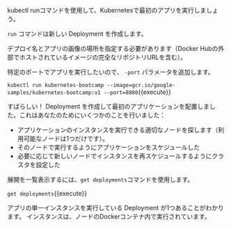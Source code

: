 kubectl runコマンドを使用して、Kubernetesで最初のアプリを実行しましょう。

`run` コマンドは新しい Deployment を作成します。

デプロイ名とアプリの画像の場所を指定する必要があります（Docker Hubの外部でホストされているイメージの完全なリポジトリURLを含む）。

特定のポートでアプリを実行したいので、 `-port` パラメータを追加します。

`kubectl run kubernetes-bootcamp --image=gcr.io/google-samples/kubernetes-bootcamp:v1 --port=8080`{{execute}}

すばらしい！
  Deployment を作成して最初のアプリケーションを配置しました。これはあなたのためにいくつかのことを行いました：

* アプリケーションのインスタンスを実行できる適切なノードを探します（利用可能なノードは1つだけです）。
* そのノードで実行するようにアプリケーションをスケジュールした
* 必要に応じて新しいノードでインスタンスを再スケジュールするようにクラスタを設定した

展開を一覧表示するには、`get deployments`コマンドを使用します。

`get deployments`{{execute}}

アプリの単一インスタンスを実行している Deployment が1つあることがわかります。
インスタンスは、ノードのDockerコンテナ内で実行されています。
